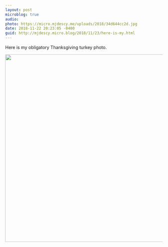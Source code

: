 ```yaml
---
layout: post
microblog: true
audio: 
photo: https://micro.mjdescy.me/uploads/2018/34d644cc2d.jpg
date: 2018-11-22 20:23:05 -0400
guid: http://mjdescy.micro.blog/2018/11/23/here-is-my.html
---
```

Here is my obligatory Thanksgiving turkey photo.

<img src="https://micro.mjdescy.me/uploads/2018/34d644cc2d.jpg" width="600" height="599" />
